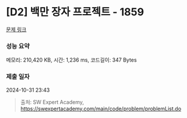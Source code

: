 # [D2] 백만 장자 프로젝트 - 1859 

[문제 링크](https://swexpertacademy.com/main/code/problem/problemDetail.do?contestProbId=AV5LrsUaDxcDFAXc) 

### 성능 요약

메모리: 210,420 KB, 시간: 1,236 ms, 코드길이: 347 Bytes

### 제출 일자

2024-10-31 23:43



> 출처: SW Expert Academy, https://swexpertacademy.com/main/code/problem/problemList.do